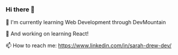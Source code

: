 ### Hi there 👋

🌱 I'm currently learning Web Development through DevMountain

🔭 And working on learning React!


📫 How to reach me: https://www.linkedin.com/in/sarah-drew-dev/
